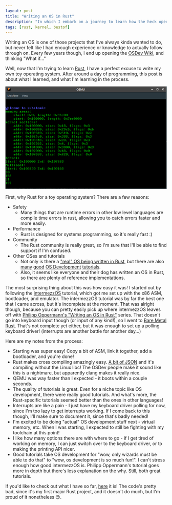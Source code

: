 ```yaml
---
layout: post
title: "Writing an OS in Rust"
description: "In which I embark on a journey to learn how the heck operating systems work"
tags: [rust, kernel, bestof]
---
```

Writing an OS is one of those projects that I've always kinda wanted to do, but never felt like I had enough experience or knowledge to actually follow through on. Every few years though, I end up opening the [OSDev Wiki](http://wiki.osdev.org/Main_Page), and thinking "What if..."

Well, now that I'm trying to learn [Rust](https://www.rust-lang.org/en-US/), I have a perfect excuse to write my own toy operating system. After around a day of programming, this post is about what I learned, and what I'm learning in the process.

<img src="../img/subatomic1/screenshot.png" alt="My operating system">

First, why Rust for a toy operating system? There are a few reasons:

* Safety
  * Many things that are runtime errors in other low level languages are compile time errors in rust, allowing you to catch errors faster and more easily.
* Performance
  * Rust is designed for systems programming, so it's really fast :)
* Community
  * The Rust community is really great, so I'm sure that I'll be able to find support if I'm confused.
* Other OSes and tutorials
  * Not only is there a ["real" OS being written in Rust](https://redox-os.org/), but there are also [many](http://intermezzos.github.io/book/) [good](http://os.phil-opp.com/) [OS Development](http://www.randomhacks.net/bare-metal-rust/) [tutorials](http://jvns.ca/blog/2013/12/04/day-37-how-a-keyboard-works/).
  * Also, it seems like everyone and their dog has written an OS in Rust, so there are plenty of reference implementations.

The most surprising thing about this was how easy it was! I started out by following the [intermezzOS](http://intermezzos.github.io/book/) tutorial, which got me set up with the x86 ASM, bootloader, and emulator. The intermezzOS tutorial was by far the best one that I came across, but it's incomplete at the moment. That was alright though, because you can pretty easily pick up where intermezzOS leaves off with [Philipp Oppermann's "Writing an OS in Rust"](http://os.phil-opp.com/) series. That doesn't go into keyboard input though (or input of any kind!), so I went to [Bare Metal Rust](http://www.randomhacks.net/bare-metal-rust/). That's not complete yet either, but it was enough to set up a polling keyboard driver! (interrupts are another battle for another day...)

Here are my notes from the process:

* Starting was super easy! Copy a bit of ASM, link it together, add a bootloader, and you're done!
* Rust makes cross compiling amazingly easy. [A bit of JSON](https://github.com/WesleyAC/subatomic/blob/e6c554cf97ed58ab4b10fd2ef13da529c2414678/x86_64-unknown-subatomic-gnu.json) and it's compiling without the Linux libc! The OSDev people make it sound like this is a nightmare, but apparently clang makes it really nice.
* QEMU was way faster than I expected - it boots within a couple seconds.
* The quality of tutorials is great. Even for a niche topic like OS development, there were really good tutorials. And what's more, the Rust-specific tutorials seemed better than the ones in other languages!
* Interrupts are like a pain - I just have my keyboard driver polling for now, since I'm too lazy to get interrupts working. If I come back to this though, I'll make sure to document it, since that's badly needed!
* I'm excited to be doing "actual" OS development stuff next - virtual memory, etc. When I was starting, I expected to still be fighting with my toolchain at this point!
* I like how many options there are with where to go - if I get tired of working on memory, I can just switch over to the keyboard driver, or to making the printing API nicer.
* Good tutorials take OS development for "wow, only wizards must be able to do that" to "wow, os development is so much fun!". I can't stress enough how good intermezzOS is. Philipp Oppermann's tutorial goes more in depth but there's less explanation on the why. Still, both great tutorials.

If you'd like to check out what I have so far, [here](https://github.com/WesleyAC/subatomic/) it is! The code's pretty bad, since it's my first major Rust project, and it doesn't do much, but I'm proud of it nonetheless :blush:.
